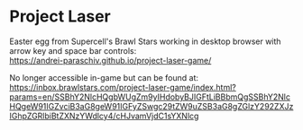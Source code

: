 # Project Laser
Easter egg from Supercell's Brawl Stars working in desktop browser with arrow key and space bar controls:  
https://andrei-paraschiv.github.io/project-laser-game/  
  
No longer accessible in-game but can be found at:  
https://inbox.brawlstars.com/project-laser-game/index.html?params=en/SSBhY2NlcHQgbWUgZm9yIHdobyBJIGFtLiBBbmQgSSBhY2NlcHQgeW91IGZvciB3aG8geW91IGFyZSwgc29tZW9uZSB3aG8gZGlzY292ZXJzIGhpZGRlbiBtZXNzYWdlcy4/cHJvamVjdC1sYXNlcg

